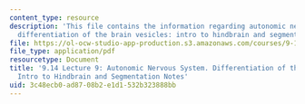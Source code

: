 ```yaml
---
content_type: resource
description: 'This file contains the information regarding autonomic nervous system.
  differentiation of the brain vesicles: intro to hindbrain and segmentation notes.'
file: https://ol-ocw-studio-app-production.s3.amazonaws.com/courses/9-14-brain-structure-and-its-origins-spring-2014/3c48ecb0ad8708b2e1d1532b323888bb_MIT9_14S14_Lecture9.pdf
file_type: application/pdf
resourcetype: Document
title: '9.14 Lecture 9: Autonomic Nervous System. Differentiation of the Brain Vesicles:
  Intro to Hindbrain and Segmentation Notes'
uid: 3c48ecb0-ad87-08b2-e1d1-532b323888bb
---
```

